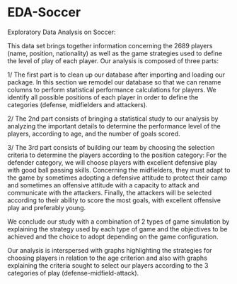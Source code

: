# EDA-Soccer
Exploratory Data Analysis on Soccer:

This data set brings together information concerning the 2689 players (name, position, nationality) as well as the game strategies used to define the level of play of each player.
Our analysis is composed of three parts:

1/ The first part is to clean up our database after importing and loading our package. In this section we remodel our database so that we can rename columns to perform statistical performance calculations for players.
We identify all possible positions of each player in order to define the categories (defense, midfielders and attackers).

2/ The 2nd part consists of bringing a statistical study to our analysis by analyzing the important details to determine the performance level of the players, according to age, and the number of goals scored.

3/ The 3rd part consists of building our team by choosing the selection criteria to determine the players according to the position category:
For the defender category, we will choose players with excellent defensive play with good ball passing skills.
Concerning the midfielders, they must adapt to the game by sometimes adopting a defensive attitude to protect their camp and sometimes an offensive attitude with a capacity to attack and communicate with the attackers.
Finally, the attackers will be selected according to their ability to score the most goals, with excellent offensive play and preferably young.

We conclude our study with a combination of 2 types of game simulation by explaining the strategy used by each type of game and the objectives to be achieved and the choice to adopt depending on the game configuration.

Our analysis is interspersed with graphs highlighting the strategies for choosing players in relation to the age criterion and also with graphs explaining the criteria sought to select our players according to the 3 categories of play (defense-midfield-attack).
